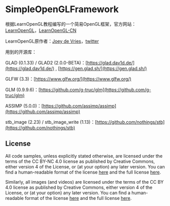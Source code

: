 # SimpleOpenGLFramework

根据LearnOpenGL教程编写的一个简易OpenGL框架，官方网站：[LearnOpenGL](https://learnopengl.com/)，[LearnOpenGL-CN](https://learnopengl-cn.github.io/)

LearnOpenGL原作者：[Joey de Vries](https://joeydevries.com/#home)，[twitter](https://twitter.com/JoeyDeVriez)

用到的开源库：

GLAD (0.1.33) / GLAD2 (2.0.0-BETA)：[https://glad.dav1d.de/](https://glad.dav1d.de/) , [https://gen.glad.sh/](https://gen.glad.sh/)

GLFW (3.3)：[https://www.glfw.org/](https://www.glfw.org/)

GLM (0.9.9.6)：[https://github.com/g-truc/glm](https://github.com/g-truc/glm)

ASSIMP (5.0.0)：[https://github.com/assimp/assimp](https://github.com/assimp/assimp)

stb_image (2.23) / stb_image_write (1.13)：[https://github.com/nothings/stb](https://github.com/nothings/stb)

## License

All code samples, unless explicitly stated otherwise, are licensed under the terms of the CC BY-NC 4.0 license as published by Creative Commons, either version 4 of the License, or (at your option) any later version. You can find a human-readable format of the license [here](https://creativecommons.org/licenses/by-nc/4.0/) and the full license [here](https://creativecommons.org/licenses/by-nc/4.0/legalcode).

Similarly, all images (and videos) are licensed under the terms of the CC BY 4.0 license as published by Creative Commons, either version 4 of the License, or (at your option) any later version. You can find a human-readable format of the license [here](https://creativecommons.org/licenses/by/4.0/) and the full license [here](https://creativecommons.org/licenses/by/4.0/legalcode).
